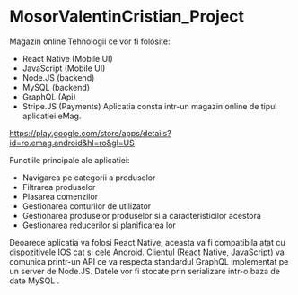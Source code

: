 # MosorValentinCristian_Project


Magazin online
Tehnologii ce vor fi folosite:
-	React Native (Mobile UI)
-	JavaScript (Mobile UI)
-	Node.JS (backend)
-	MySQL (backend)
-	GraphQL (Api)
-	Stripe.JS (Payments)
Aplicatia consta intr-un magazin online de tipul aplicatiei eMag. 

https://play.google.com/store/apps/details?id=ro.emag.android&hl=ro&gl=US

Functiile principale ale aplicatiei:
-	Navigarea pe categorii a produselor
-	Filtrarea produselor
-	Plasarea comenzilor
-	Gestionarea conturilor de utilizator
-	Gestionarea produselor produselor si a caracteristicilor acestora
-	Gestionarea reducerilor si planificarea lor

Deoarece aplicatia va folosi React Native, aceasta va fi compatibila atat cu dispozitivele IOS cat si cele Android. 
Clientul (React Native, JavaScript) va comunica printr-un API ce va respecta standardul GraphQL implementat pe un server de Node.JS. 
Datele vor fi stocate prin serializare intr-o baza de date MySQL .


